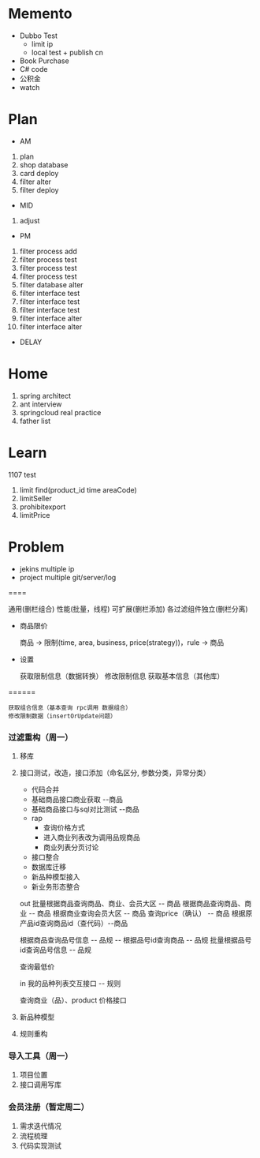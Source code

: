 # Memento
* Dubbo Test
    * limit ip
    * local test + publish cn
* Book Purchase
* C# code
* 公积金
* watch
             
 # Plan
 * AM
 1. plan
 2. shop database
 3. card deploy
 4. filter alter
 5. filter deploy
 * MID
 1. adjust
 * PM
 1. filter process add
 2. filter process test
 3. filter process test
 4. filter process test
 5. filter database alter
 6. filter interface test
 7. filter interface test
 8. filter interface test
 9. filter interface alter
 10. filter interface alter
 * DELAY
 
 # Home
 1. spring architect
 2. ant interview
 3. springcloud real practice
 4. father list

# Learn

1107 test
1. limit find(product_id time areaCode)
2. limitSeller
3. prohibitexport
4. limitPrice

# Problem
* jekins multiple ip
* project multiple git/server/log

====

通用(删栏组合) 性能(批量，线程) 可扩展(删栏添加) 各过滤组件独立(删栏分离)

* 商品限价 
    
    商品 -> 限制(time, area, business, price(strategy))，rule -> 商品

* 设置

    获取限制信息（数据转换）
    修改限制信息
    获取基本信息（其他库）
    
======
    
    获取组合信息（基本查询 rpc调用 数据组合）
    修改限制数据（insertOrUpdate问题）

### 过滤重构（周一）
1. 移库
2. 接口测试，改造，接口添加（命名区分, 参数分类，异常分类）
 
    * 代码合并
    * 基础商品接口商业获取 --商品
    * 基础商品接口与sql对比测试 --商品
    * rap
        * 查询价格方式
        * 进入商业列表改为调用品规商品
        * 商业列表分页讨论 
    * 接口整合
    * 数据库迁移
    * 新品种模型接入
    * 新业务形态整合
   
    out
    批量根据商品查询商品、商业、会员大区 -- 商品
    根据商品查询商品、商业 -- 商品
    根据商业查询会员大区 -- 商品
    查询price（确认） -- 商品
    根据原产品id查询商品id（查代码）--商品
    
    
    根据商品查询品号信息 -- 品规 --
    根据品号id查询商品 -- 品规
    批量根据品号id查询品号信息 -- 品规
    
    查询最低价
    
    in
    我的品种列表交互接口 -- 规则
    
    查询商业（品）、product 价格接口
3. 新品种模型
4. 规则重构

### 导入工具（周一）
1. 项目位置
2. 接口调用写库

### 会员注册（暂定周二）
1. 需求迭代情况
2. 流程梳理
3. 代码实现测试


